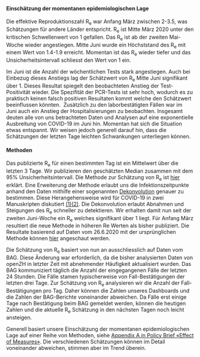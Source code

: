 <h4>Einschätzung der momentanen epidemiologischen Lage</h4>

Die effektive Reproduktionszahl R<sub>e</sub> war Anfang März zwischen 2-3.5, was Schätzungen für andere Länder entspricht. R<sub>e</sub> ist Mitte März 2020 unter den kritischen Schwellenwert von 1 gefallen. Das R<sub>e</sub> ist ab der zweiten Mai-Woche wieder angestiegen. Mitte Juni wurde ein Höchststand des R<sub>e</sub> mit einem Wert von 1.4-1.9 erreicht. Momentan ist das R<sub>e</sub> wieder tiefer und das Unsicherheitsintervall schliesst den Wert von 1 ein.

Im Juni ist die Anzahl der wöchentlichen Tests stark angestiegen. Auch bei Einbezug dieses Anstiegs lag der Schätzwert von R<sub>e</sub> Mitte Juni signifikant über 1. Dieses Resultat spiegelt den beobachteten Anstieg der Test-Positivität wieder. Die Spezifität der PCR-Tests ist sehr hoch, wodurch es zu praktisch keinen falsch positiven Resultaten kommt welche den Schätzwert beeinflussen könnten.  Zusätzlich zu den laborbestätigten Fällen war im Juni auch ein Anstieg der Hospitalisierungen zu beobachten. Insgesamt deuten alle von uns betrachteten Daten und Analysen auf eine exponentielle Ausbreitung von COVID-19 im Juni hin. Momentan hat sich die Situation etwas entspannt. Wir weisen jedoch generell darauf hin, dass die Schätzungen der letzten Tage leichten Schwankungen unterliegen können.

<h4>Methoden</h4>

Das publizierte R<sub>e</sub> für einen bestimmten Tag ist ein Mittelwert über die letzten 3 Tage. Wir publizieren den geschätzten Median zusammen mit dem 95% Unsicherheitsintervall. Die Methode zur Schätzung von R<sub>e</sub> ist [hier](https://smw.ch/article/doi/smw.2020.20271) erklärt. Eine Erweiterung der Methode erlaubt uns die Infektionszeitpunkte anhand den Daten mithilfe einer sogenannten [Dekonvolution](https://www.pnas.org/content/106/51/21825) genauer zu bestimmen. Diese Herangehensweise wird für COVID-19 in zwei Manuskripten diskutiert [(1)](https://www.medrxiv.org/content/10.1101/2020.06.18.20134858v2)[(2)](https://www.medrxiv.org/content/10.1101/2020.05.12.20099366v1). Die Dekonvolution erlaubt Abnahmen und Steigungen des R<sub>e</sub> schneller zu detektieren. Wir erhalten damit nun seit der zweiten Juni-Woche ein R<sub>e</sub> welches signifikant über 1 liegt. Für Anfang März resultiert die neue Methode in höheren Re Werten als bisher publiziert. Die Resultate basierend auf Daten vom 26.6.2020 mit der ursprünglichen Methode können [hier](https://raw.githubusercontent.com/covid-19-Re/covid19-additionalData/master/misc/2020-06-27_results_CH_convolution_method.png) angeschaut werden.

Die Schätzung von R<sub>e</sub> basiert von nun an ausschliesslich auf Daten vom BAG. Diese Änderung war erforderlich, da die bisher analysierten Daten von openZH in letzter Zeit mit abnehmender Häufigkeit aktualisiert wurden.
Das BAG kommuniziert täglich die Anzahl der eingegangenen Fälle der letzten 24 Stunden. Die Fälle stamen typischerweise von Fall-Bestätigungen der letzten drei Tage. Zur Schätzung von R<sub>e</sub> analysieren wir die Anzahl der Fall-Bestätigungen pro Tag. Daher können die Zahlen unseres Dashboards und die Zahlen der BAG-Berichte voneinander abweichen. Da Fälle erst einige Tage nach Bestätigung beim BAG gemeldet werden, können die heutigen Zahlen und die aktuelle R<sub>e</sub> Schätzung in den nächsten Tagen noch leicht ansteigen.

Generell basiert unsere Einschätzung der momentanen epidemiologischen Lage auf einer Reihe von Methoden, siehe [Appendix A in Policy Brief «Effect of Measures»](https://ncs-tf.ch/de/policy-briefs/effect-of-measures-21-april-20-en/download). Die verschiedenen Schätzungen können im Detail voneinander abweichen, stimmen aber im Trend überein.

